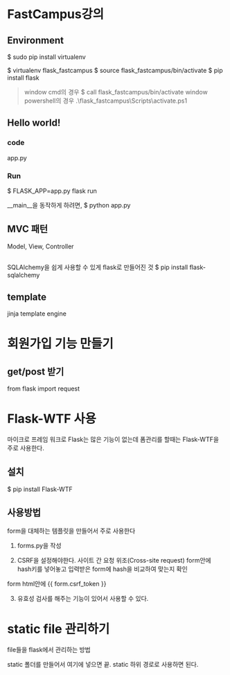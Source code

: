 # FastCampus강의

## Environment
$ sudo pip install virtualenv

$ virtualenv flask_fastcampus
$ source flask_fastcampus/bin/activate
$ pip install flask

> window cmd의 경우 
> $ call flask_fastcampus/bin/activate
> window powershell의 경우 
> .\flask_fastcampus\Scripts\activate.ps1

## Hello world!
### code
app.py

### Run
$ FLASK_APP=app.py flask run

__main__을 동작하게 하려면, 
$ python app.py

## MVC 패턴
Model, View, Controller

## 
SQLAlchemy을 쉽게 사용할 수 있게 flask로 만들어진 것
$ pip install flask-sqlalchemy

## template
jinja template engine

# 회원가입 기능 만들기
## get/post 받기
from flask import request


# Flask-WTF 사용
마이크로 프레임 워크로 Flask는 많은 기능이 없는데 폼관리를 할때는 Flask-WTF을 주로 사용한다.

## 설치
$ pip install Flask-WTF

## 사용방법
form을 대체하는 템플릿을 만들어서 주로 사용한다

1. forms.py을 작성

2. CSRF을 설정해야한다.
사이트 간 요청 위조(Cross-site request)
form안에 hash키를 넣어놓고 입력받은 form에 hash을 비교하여 맞는지 확인

form html안에 {{ form.csrf_token }}

3. 유효성 검사를 해주는 기능이 있어서 사용할 수 있다.


# static file 관리하기
file들을 flask에서 관리하는 방법

static 폴더를 만들어서 여기에 넣으면 끝.
static 하위 경로로 사용하면 된다.